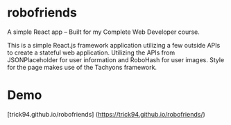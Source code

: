 # robofriends
A simple React app – Built for my Complete Web Developer course.

This is a simple React.js framework application utilizing a few outside APIs 
to create a stateful web application. Utilizing the APIs from JSONPlaceholder 
for user information and RoboHash for user images. Style for the page makes 
use of the Tachyons framework.

# Demo
[trick94.github.io/robofriends] (https://trick94.github.io/robofriends/)
